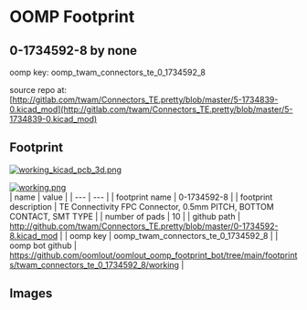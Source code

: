 # OOMP Footprint  
## 0-1734592-8  by none  
  
oomp key: oomp_twam_connectors_te_0_1734592_8  
  
source repo at: [http://gitlab.com/twam/Connectors_TE.pretty/blob/master/5-1734839-0.kicad_mod](http://gitlab.com/twam/Connectors_TE.pretty/blob/master/5-1734839-0.kicad_mod)  
## Footprint  
  
[![working_kicad_pcb_3d.png](working_kicad_pcb_3d_600.png)](working_kicad_pcb_3d.png)  
  
[![working.png](working_600.png)](working.png)  
| name | value | 
| --- | --- | 
| footprint name | 0-1734592-8 | 
| footprint description | TE Connectivity FPC Connector, 0.5mm PITCH, BOTTOM CONTACT, SMT TYPE | 
| number of pads | 10 | 
| github path | http://github.com/twam/Connectors_TE.pretty/blob/master/0-1734592-8.kicad_mod | 
| oomp key | oomp_twam_connectors_te_0_1734592_8 | 
| oomp bot github | https://github.com/oomlout/oomlout_oomp_footprint_bot/tree/main/footprints/twam_connectors_te_0_1734592_8/working | 
## Images  
